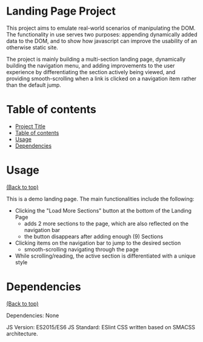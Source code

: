 # Landing Page Project

This project aims to emulate real-world scenarios of manipulating the DOM. The functionality in use serves two purposes: appending dynamically added data to the DOM, and to show how javascript can improve the usability of an otherwise static site.

The project is mainly building a multi-section landing page, dynamically building the navigation menu, and adding improvements to the user experience by differentiating the section actively being viewed, and providing smooth-scrolling when a link is clicked on a navigation item rather than the default jump.

# Table of contents

- [Project Title](#project-title)
- [Table of contents](#table-of-contents)
- [Usage](#usage)
- [Dependencies](#dependencies)

# Usage
[(Back to top)](#table-of-contents)

This is a demo landing page. The main functionalities include the following:
- Clicking the "Load More Sections" button at the bottom of the Landing Page
    - adds 2 more sections to the page, which are also reflected on the navigation bar
    - the button disappears after adding enough (9) Sections
- Clicking items on the navigation bar to jump to the desired section
    - smooth-scrolling navigating through the page
- While scrolling/reading, the active section is differentiated with a unique style

# Dependencies
[(Back to top)](#table-of-contents)

Dependencies: None

JS Version: ES2015/ES6
JS Standard: ESlint
CSS written based on SMACSS architecture.
